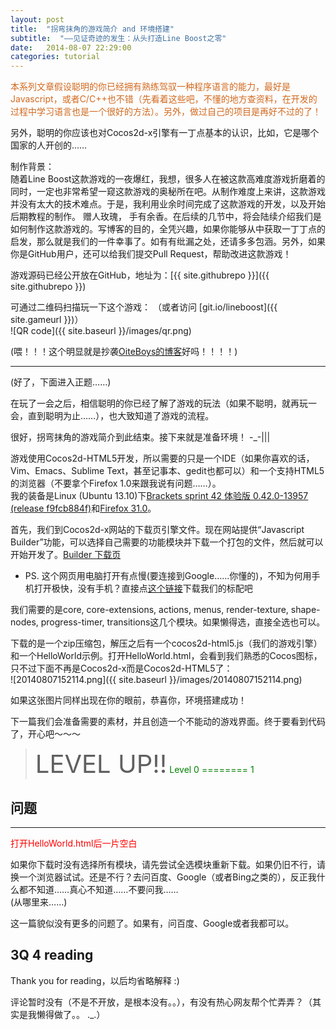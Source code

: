 ```yaml
---
layout: post
title:  "拐弯抹角的游戏简介 and 环境搭建"
subtitle:  "——见证奇迹的发生：从头打造Line Boost之零"
date:   2014-08-07 22:29:00
categories: tutorial
---
```


<span style='color:chocolate'>本系列文章假设聪明的你已经拥有熟练驾驭一种程序语言的能力，最好是Javascript，或者C/C++也不错（先看着这些吧，不懂的地方查资料，在开发的过程中学习语言也是一个很好的方法）。另外，做过自己的项目是再好不过的了！

另外，聪明的你应该也对Cocos2d-x引擎有一丁点基本的认识，比如，它是哪个国家的人开创的……</span>

制作背景：<br>
随着Line Boost这款游戏的一夜爆红，我想，很多人在被这款高难度游戏折磨着的同时，一定也非常希望一窥这款游戏的奥秘所在吧。从制作难度上来讲，这款游戏并没有太大的技术难点。于是，我利用业余时间完成了这款游戏的开发，以及开始后期教程的制作。
赠人玫瑰， 手有余香。在后续的几节中，将会陆续介绍我们是如何制作这款游戏的。写博客的目的，全凭兴趣，如果你能够从中获取一丁丁点的启发，那么就是我们的一件幸事了。如有有纰漏之处，还请多多包涵。另外，如果你是GitHub用户，还可以给我们提交Pull Request，帮助改进这款游戏！

游戏源码已经公开放在GitHub，地址为：[{{ site.githubrepo }}]({{ site.githubrepo }})

可通过二维码扫描玩一下这个游戏： （或者访问 [git.io/lineboost]({{ site.gameurl }})）<br>
![QR code]({{ site.baseurl }}/images/qr.png)

(喂！！！这个明显就是抄袭[OiteBoys的博客](http://blog.csdn.net/kantian_/article/details/21160997)好吗！！！！)

---

(好了，下面进入正题……)

在玩了一会之后，相信聪明的你已经了解了游戏的玩法（如果不聪明，就再玩一会，直到聪明为止……），也大致知道了游戏的流程。

很好，拐弯抹角的游戏简介到此结束。接下来就是准备环境！ -_-\|\|\|

游戏使用Cocos2d-HTML5开发，所以需要的只是一个IDE（如果你喜欢的话，Vim、Emacs、Sublime Text，甚至记事本、gedit也都可以）和一个支持HTML5的浏览器（不要拿个Firefox 1.0来跟我说有问题……）。<br>
我的装备是Linux (Ubuntu 13.10)下[Brackets sprint 42 体验版 0.42.0-13957 (release f9fcb884f)](https://github.com/adobe/brackets)和[Firefox 31.0](http://www.firefox.com.cn/)。

首先，我们到Cocos2d-x网站的下载页引擎文件。现在网站提供“Javascript Builder”功能，可以选择自己需要的功能模块并下载一个打包的文件，然后就可以开始开发了。[Builder 下载页](http://cocos2d-x.org/filecenter/jsbuilder/)

* PS. 这个网页用电脑打开有点慢(要连接到Google……你懂的)，不知为何用手机打开极快，没有手机？直接点[这个链接](http://cocos2d-x.org/filecenter/jsbuilder/generate/?ver=v3.0-RC1&com=false&file=core-webgl,core,core-extensions,actions,menus,render-texture,shape-nodes,progress-timer,transitions)下载我们的标配吧

我们需要的是core, core-extensions, actions, menus, render-texture, shape-nodes, progress-timer, transitions这几个模块。如果懒得选，直接全选也可以。

下载的是一个zip压缩包，解压之后有一个cocos2d-html5.js（我们的游戏引擎）和一个HelloWorld示例。打开HelloWorld.html，会看到我们熟悉的Cocos图标，只不过下面不再是Cocos2d-x而是Cocos2d-HTML5了：<br>
![20140807152114.png]({{ site.baseurl }}/images/20140807152114.png)

如果这张图片同样出现在你的眼前，恭喜你，环境搭建成功！

下一篇我们会准备需要的素材，并且创造一个不能动的游戏界面。终于要看到代码了，开心吧～～～

> <font style='font-size:40px'>LEVEL UP!!</font>
> <span style='color:green'>Level 0 ======== 1</span>


问题
----
---
<span style='color:red'>打开HelloWorld.html后一片空白</span>

如果你下载时没有选择所有模块，请先尝试全选模块重新下载。如果仍旧不行，请换一个浏览器试试。还是不行？去问百度、Google（或者Bing之类的），反正我什么都不知道……真心不知道……不要问我……<br>
(从哪里来……)

这一篇貌似没有更多的问题了。如果有，问百度、Google或者我都可以。

3Q 4 reading
---
Thank you for reading，以后均省略解释 :)

评论暂时没有（不是不开放，是根本没有。。），有没有热心网友帮个忙弄弄？（其实是我懒得做了。。 ._.）

